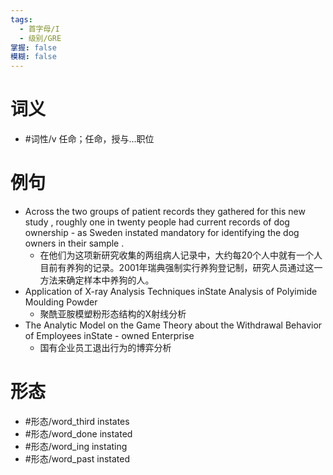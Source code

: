 ```yaml
---
tags:
  - 首字母/I
  - 级别/GRE
掌握: false
模糊: false
---
```

# 词义
- #词性/v  任命；任命，授与…职位
# 例句
- Across the two groups of patient records they gathered for this new study , roughly one in twenty people had current records of dog ownership - as Sweden instated mandatory for identifying the dog owners in their sample .
	- 在他们为这项新研究收集的两组病人记录中，大约每20个人中就有一个人目前有养狗的记录。2001年瑞典强制实行养狗登记制，研究人员通过这一方法来确定样本中养狗的人。
- Application of X-ray Analysis Techniques inState Analysis of Polyimide Moulding Powder
	- 聚酰亚胺模塑粉形态结构的X射线分析
- The Analytic Model on the Game Theory about the Withdrawal Behavior of Employees inState - owned Enterprise
	- 国有企业员工退出行为的博弈分析
# 形态
- #形态/word_third instates
- #形态/word_done instated
- #形态/word_ing instating
- #形态/word_past instated
